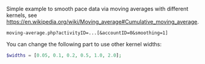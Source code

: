 Simple example to smooth pace data via moving averages with different kernels, see https://en.wikipedia.org/wiki/Moving_average#Cumulative_moving_average.

`moving-average.php?activityID=...[&accountID=0&smoothing=1]`

You can change the following part to use other kernel widths:
```php
$widths = [0.05, 0.1, 0.2, 0.5, 1.0, 2.0];
```